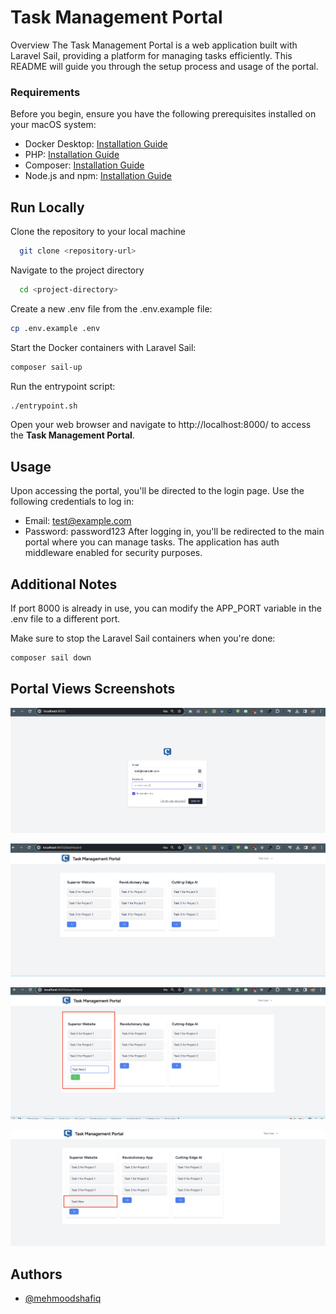 
# Task Management Portal
Overview
The Task Management Portal is a web application built with Laravel Sail, providing a platform for managing tasks efficiently. This README will guide you through the setup process and usage of the portal.

### Requirements 

Before you begin, ensure you have the following prerequisites installed on your macOS system:

* Docker Desktop: [Installation Guide](https://docs.docker.com/desktop/)
* PHP: [Installation Guide](https://www.php.net/manual/en/install.php)
* Composer: [Installation Guide](https://getcomposer.org/download/)
* Node.js and npm: [Installation Guide](https://nodejs.org/en/download)


## Run Locally

Clone the repository to your local machine

```bash
  git clone <repository-url>
```

Navigate to the project directory

```bash
  cd <project-directory>
```
Create a new .env file from the .env.example file:

```bash
cp .env.example .env
```

Start the Docker containers with Laravel Sail:

```bash
composer sail-up
```

Run the entrypoint script:

```bash
./entrypoint.sh
```

Open your web browser and navigate to http://localhost:8000/ to access the **Task Management Portal**.

## Usage
Upon accessing the portal, you'll be directed to the login page. Use the following credentials to log in:

* Email: test@example.com
* Password: password123
After logging in, you'll be redirected to the main portal where you can manage tasks. The application has auth middleware enabled for security purposes.

## Additional Notes
If port 8000 is already in use, you can modify the APP_PORT variable in the .env file to a different port.

Make sure to stop the Laravel Sail containers when you're done:

```bash
composer sail down
```

## Portal Views Screenshots

![login](/login.png)

![portal-1](/portal-1.png)

![portal-2](/portal-2.png)

![portal-3](/portal-3.png)


## Authors

- [@mehmoodshafiq]()

